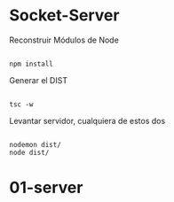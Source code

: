 

# Socket-Server

Reconstruir Módulos de Node
```

npm install
```

Generar el DIST
```

tsc -w
```

Levantar servidor, cualquiera de estos dos
```

nodemon dist/
node dist/
```

# 01-server
